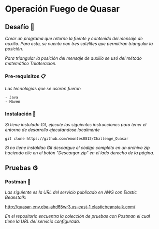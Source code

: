 # Operación Fuego de Quasar

## Desafío 📄


_Crear un programa que retorne la fuente y contenido del mensaje de auxilio. Para esto, se cuenta con tres satélites que permitirán triangular la posición._

_Para triangular la posición del mensaje de auxilio se usó del método matemático Trilateracion._

### Pre-requisitos 📋

_Las tecnologias que se usaron fueron_

```
- Java
- Maven
```

### Instalación 🔧

_Si tiene instalado Git, ejecute las siguientes instrucciones para tener el entorno de desarrollo ejecutandose localmente_


```
git clone https://github.com/emontes0812/Challenge_Quasar
```

_Si no tiene instaldao Git descargue el código completo en un archivo zip haciendo clic en el botón "Descargar zip" en el lado derecho de la página._

## Pruebas ⚙️

### Postman 🚀

_Las siguiente es la URL del servicio publicado en AWS con Elastic Beanstalk:_ 

http://quasar-env.eba-ahd65wr3.us-east-1.elasticbeanstalk.com/

_En el repositorio encuentra la colección de pruebas con Postman el cual tiene la URL del servicio configurada._


